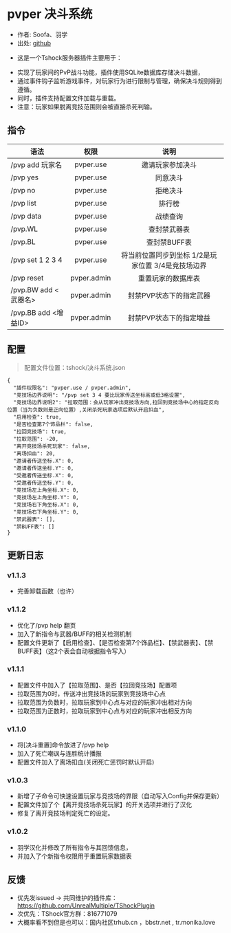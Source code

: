 # pvper 决斗系统

- 作者: Soofa、羽学  
- 出处: [github](https://github.com/Soof4/PvPer/)  
+ 这是一个Tshock服务器插件主要用于：  
- 实现了玩家间的PvP战斗功能，插件使用SQLite数据库存储决斗数据，  
- 通过事件钩子监听游戏事件，对玩家行为进行限制与管理，确保决斗规则得到遵循。  
- 同时，插件支持配置文件加载与重载。  
- 注意：玩家如果脱离竞技范围则会被直接杀死判输。  

## 指令

| 语法                 |     权限      |              说明               |
|--------------------|:-----------:|:-----------------------------:|
| /pvp add 玩家名       |  pvper.use  |           邀请玩家参加决斗            |
| /pvp yes           |  pvper.use  |             同意决斗              |
| /pvp no            |  pvper.use  |             拒绝决斗              |
| /pvp list          |  pvper.use  |              排行榜              |
| /pvp data          |  pvper.use  |             战绩查询              |
| /pvp.WL            |  pvper.use  |            查封禁武器表             |
| /pvp.BL            |  pvper.use  |           查封禁BUFF表            |
| /pvp set 1 2 3 4   |  pvper.use  | 将当前位置同步到坐标 1/2是玩家位置 3/4是竞技场边界 |
| /pvp reset         | pvper.admin |           重置玩家的数据库表           |
| /pvp.BW add <武器名>  | pvper.admin |         封禁PVP状态下的指定武器         |
| /pvp.BB add <增益ID> | pvper.admin |         封禁PVP状态下的指定增益         |


## 配置
> 配置文件位置：tshock/决斗系统.json
```json5
{
  "插件权限名": "pvper.use / pvper.admin",
  "竞技场边界说明": "/pvp set 3 4 要比玩家传送坐标高或低3格设置",
  "竞技场边界说明2": "拉取范围：会从玩家冲出竞技场方向,拉回到竞技场中心的指定反向位置（当为负数则是正向位置）,关闭杀死玩家选项后默认开启扣血",
  "启用检查": true,
  "是否检查第7个饰品栏": false,
  "拉回竞技场": true,
  "拉取范围": -20,
  "离开竞技场杀死玩家": false,
  "离场扣血": 20,
  "邀请者传送坐标.X": 0,
  "邀请者传送坐标.Y": 0,
  "受邀者传送坐标.X": 0,
  "受邀者传送坐标.Y": 0,
  "竞技场左上角坐标.X": 0,
  "竞技场左上角坐标.Y": 0,
  "竞技场右下角坐标.X": 0,
  "竞技场右下角坐标.Y": 0,
  "禁武器表": [],
  "禁BUFF表": []
}
```

## 更新日志

### v1.1.3
- 完善卸载函数（也许）
### v1.1.2
- 优化了/pvp help 翻页
- 加入了新指令与武器/BUFF的相关检测机制
- 配置文件更新了【启用检查】、【是否检查第7个饰品栏】、【禁武器表】、【禁BUFF表】（这2个表会自动根据指令写入）

### v1.1.1
- 配置文件中加入了【拉取范围】、是否【拉回竞技场】配置项  
- 拉取范围为0时，传送冲出竞技场的玩家到竞技场中心点  
- 拉取范围为负数时，拉取玩家到中心点与对应的玩家冲出相对方向  
- 拉取范围为正数时，拉取玩家到中心点与对应的玩家冲出相反方向  

### v1.1.0
- 将[决斗重置]命令放进了/pvp help
- 加入了死亡嘲讽与连胜统计播报
- 配置文件加入了离场扣血(关闭死亡惩罚时默认开启)

### v1.0.3
- 新增了子命令可快速设置玩家与竞技场的界限（自动写入Config并保存更新）
- 配置文件加了个【离开竞技场杀死玩家】的开关选项并进行了汉化
- 修复了离开竞技场判定死亡的设定。

### v1.0.2
- 羽学汉化并修改了所有指令与其回馈信息，  
- 并加入了个新指令权限用于重置玩家数据表


## 反馈
- 优先发issued -> 共同维护的插件库：https://github.com/UnrealMultiple/TShockPlugin
- 次优先：TShock官方群：816771079
- 大概率看不到但是也可以：国内社区trhub.cn ，bbstr.net , tr.monika.love
